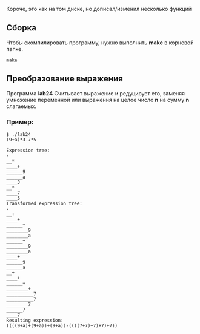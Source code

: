 Короче, это как на том диске, но дописал/изменил несколько функций
## Сборка
Чтобы скомпилировать программу, нужно выполнить **make** в корневой папке.
```command
make
```

## Преобразование выражения
Программа **lab24** Считывает выражение и редуцирует его, заменяя умножение переменной или выражения на целое число **n** на сумму **n** слагаемых.
### Пример:
```command
$ ./lab24
(9+a)*3-7*5
```
```command
Expression tree:
-
__*
____+
______9
______a
____3
__*
____7
____5
Transformed expression tree:
-
__+
____+
______+
________9
________a
______+
________9
________a
____+
______9
______a
__+
____+
______+
________+
__________7
__________7
________7
______7
____7
Resulting expression:
((((9+a)+(9+a))+(9+a))-((((7+7)+7)+7)+7))
```
